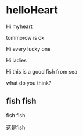 # helloHeart

Hi myheart

tommorow is ok

Hi every lucky one

Hi ladies

Hi this is a good fish from sea

what do you think?

## fish fish

fish fish

这是fish
